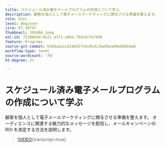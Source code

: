 ```yaml
---
title: スケジュール済み電子メールプログラムの作成について学ぶ
description: 顧客を個人として電子メールマーケティングに関与させる準備を整えます。 オーディエンスに関連する魅力的なメッセージを配信し、メールキャンペーンの ROI を測定する方法を説明します。
role: User
level: Beginner
jira: KT-10747
thumbnail: 345466.jpeg
exl-id: 751006dd-0e21-4371-a04a-79d24cfe70d9
feature: Programs
source-git-commit: 63d4aea1c818d35724c0cdc14e69ea00eb06b4a0
workflow-type: tm+mt
source-wordcount: '74'
ht-degree: 2%

---
```


# スケジュール済み電子メールプログラムの作成について学ぶ

顧客を個人として電子メールマーケティングに関与させる準備を整えます。 オーディエンスに関連する魅力的なメッセージを配信し、メールキャンペーンの ROI を測定する方法を説明します。

>[!VIDEO](https://video.tv.adobe.com/v/3410452/?quality=12&learn=on&captions=jpn){transcript=true}
